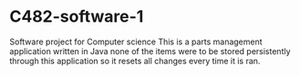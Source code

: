 # C482-software-1
Software project for Computer science
This is a parts management application written in Java
none of the items were to be stored persistently through this application so it resets all changes every time it is ran.
